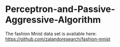 # Perceptron-and-Passive-Aggressive-Algorithm

The fashion Mnist data set is available here: https://github.com/zalandoresearch/fashion-mnist
